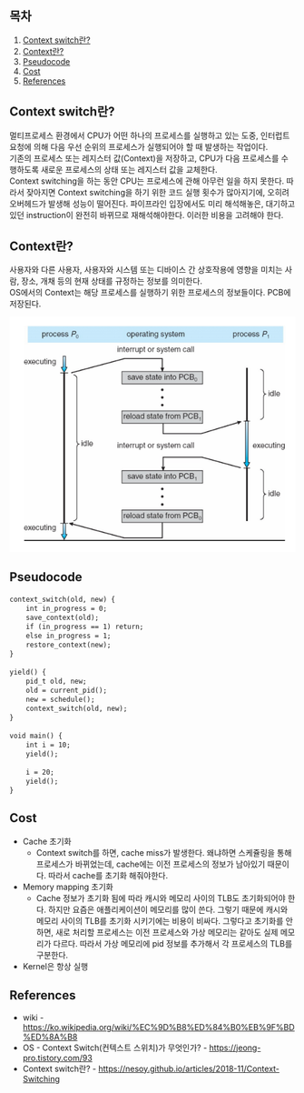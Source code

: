## 목차

1. [Context switch란?](#context-switch란)
2. [Context란?](#context란)
3. [Pseudocode](#pseudocode)
4. [Cost](#cost)
5. [References](#references)

## Context switch란?
멀티프로세스 환경에서 CPU가 어떤 하나의 프로세스를 실행하고 있는 도중, 인터럽트 요청에 의해 다음 우선 순위의 프로세스가 실행되어야 할 때 발생하는 작업이다. \
기존의 프로세스 또는 레지스터 값(Context)을 저장하고, CPU가 다음 프로세스를 수행하도록 새로운 프로세스의 상태 또는 레지스터 값을 교체한다. \
Context switching을 하는 동안 CPU는 프로세스에 관해 아무런 일을 하지 못한다. 따라서 잦아지면 Context switching을 하기 위한 코드 실행 횟수가 많아지기에, 오히려 오버헤드가 발생해 성능이 떨어진다. 파이프라인 입장에서도 미리 해석해놓은, 대기하고 있던 instruction이 완전히 바뀌므로 재해석해야한다. 이러한 비용을 고려해야 한다.

## Context란?
사용자와 다른 사용자, 사용자와 시스템 또는 디바이스 간 상호작용에 영향을 미치는 사람, 장소, 개채 등의 현재 상태를 규정하는 정보를 의미한다. \
OS에서의 Context는 해당 프로세스를 실행하기 위한 프로세스의 정보들이다. PCB에 저장된다. 

![](../image/process/context%20switch.png)

## Pseudocode
```
context_switch(old, new) {
    int in_progress = 0;
    save_context(old);
    if (in_progress == 1) return;
    else in_progress = 1;
    restore_context(new);
}

yield() {
    pid_t old, new;
    old = current_pid();
    new = schedule();
    context_switch(old, new);
}

void main() {
    int i = 10;
    yield();

    i = 20;
    yield();
}
```
## Cost
* Cache 초기화
    + Context switch를 하면, cache miss가 발생한다. 왜냐하면 스케쥴링을 통해 프로세스가 바뀌었는데, cache에는 이전 프로세스의 정보가 남아있기 때문이다. 따라서 cache를 초기화 해줘야한다. 
* Memory mapping 초기화
    + Cache 정보가 초기화 됨에 따라 캐시와 메모리 사이의 TLB도 초기화되어야 한다. 하지만 요즘은 애플리케이션이 메모리를 많이 쓴다. 그렇기 때문에 캐시와 메모리 사이의 TLB를 초기화 시키기에는 비용이 비싸다. 그렇다고 초기화를 안하면, 새로 처리할 프로세스는 이전 프로세스와 가상 메모리는 같아도 실제 메모리가 다르다. 따라서 가상 메모리에 pid 정보를 추가해서 각 프로세스의 TLB를 구분한다.  
* Kernel은 항상 실행

## References
* wiki - https://ko.wikipedia.org/wiki/%EC%9D%B8%ED%84%B0%EB%9F%BD%ED%8A%B8
* OS - Context Switch(컨텍스트 스위치)가 무엇인가? - https://jeong-pro.tistory.com/93
* Context switch란? - https://nesoy.github.io/articles/2018-11/Context-Switching